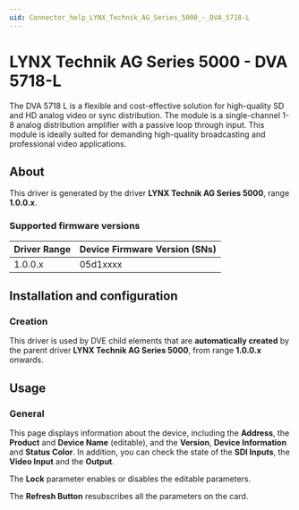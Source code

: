 ```yaml
---
uid: Connector_help_LYNX_Technik_AG_Series_5000_-_DVA_5718-L
---
```


# LYNX Technik AG Series 5000 - DVA 5718-L

The DVA 5718 L is a flexible and cost-effective solution for high-quality SD and HD analog video or sync distribution. The module is a single-channel 1-8 analog distribution amplifier with a passive loop through input. This module is ideally suited for demanding high-quality broadcasting and professional video applications.

## About

This driver is generated by the driver **LYNX Technik AG Series 5000**, range **1.0.0.x**.

### Supported firmware versions

| **Driver Range** | **Device Firmware Version (SNs)** |
|------------------|-----------------------------------|
| 1.0.0.x          | 05d1xxxx                          |

## Installation and configuration

### Creation

This driver is used by DVE child elements that are **automatically created** by the parent driver **LYNX Technik AG Series 5000**, from range **1.0.0.x** onwards.

## Usage

### General

This page displays information about the device, including the **Address**, the **Product** and **Device Name** (editable), and the **Version**, **Device Information** and **Status Color**. In addition, you can check the state of the **SDI Inputs**, the **Video Input** and the **Output**.

The **Lock** parameter enables or disables the editable parameters.

The **Refresh Button** resubscribes all the parameters on the card.
